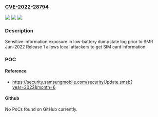 ### [CVE-2022-28794](https://cve.mitre.org/cgi-bin/cvename.cgi?name=CVE-2022-28794)
![](https://img.shields.io/static/v1?label=Product&message=Samsung%20Mobile%20Devices&color=blue)
![](https://img.shields.io/static/v1?label=Version&message=n%2Fa&color=blue)
![](https://img.shields.io/static/v1?label=Vulnerability&message=CWE-213%3A%20Exposure%20of%20Sensitive%20Information%20Due%20to%20Incompatible%20Policies&color=brighgreen)

### Description

Sensitive information exposure in low-battery dumpstate log prior to SMR Jun-2022 Release 1 allows local attackers to get SIM card information.

### POC

#### Reference
- https://security.samsungmobile.com/securityUpdate.smsb?year=2022&month=6

#### Github
No PoCs found on GitHub currently.

